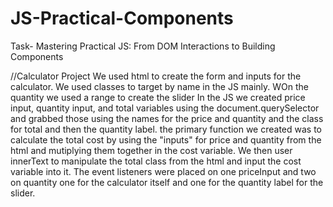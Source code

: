 # JS-Practical-Components
Task- Mastering Practical JS: From DOM Interactions to Building Components

//Calculator Project
We used html to create the form and inputs for the calculator. We used classes to target by name in the JS mainly. WOn the quantity we used a range to create the slider
In the JS we created price input, quantity input, and total variables using the document.querySelector and grabbed those using the names for the price and quantity and the class for total and then the quantity label. 
the primary function we created was to calculate the total cost by using the "inputs" for price and quantity from the html and mutiplying them together in the cost variable. We then user innerText to manipulate the total class from the html and input
the cost variable into it. The event listeners were placed on one priceInput and two on quantity one for the calculator itself and one for the quantity label for the slider. 
